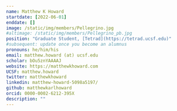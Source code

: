```yaml
---
name: Matthew K Howard
startdate: [2022-06-01]
enddate: []
image: /static/img/members/Pellegrino.jpg
#altimage: /static/img/members/Pellegrino_pb.jpg
position: "Graduate Student, [Tetrad](https://tetrad.ucsf.edu)"
#subsequent: update once you become an alumnus
pronouns: he/him/his
email: matthew.howard (at) ucsf.edu
scholar: bOu5znYAAAAJ
website: https://matthewkhoward.com
UCSF: matthew.howard
twitter: matthewkhoward
linkedin: matthew-howard-5098a5197/
github: matthewkarlhoward
orcid: 0000-0002-6212-395X
description: ""
---
```

